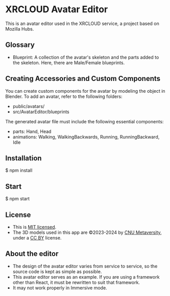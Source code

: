 # XRCLOUD Avatar Editor

This is an avatar editor used in the XRCLOUD service, a project based on Mozilla Hubs.

## Glossary

-   Blueprint: A collection of the avatar's skeleton and the parts added to the skeleton. Here, there are Male/Female blueprints.

## Creating Accessories and Custom Components

You can create custom components for the avatar by modeling the object in Blender. To add an avatar, refer to the following folders:

-   public/avatars/
-   src/AvatarEditor/blueprints

The generated avatar file must include the following essential components:

-   parts: Hand, Head
-   animations: Walking, WalkingBackwards, Running, RunningBackward, Idle

## Installation
 $ npm install

## Start
 $ npm start

## License

-   This is [MIT licensed](https://github.com/belivvr/xrcloud-avatar-editor/blob/main/LICENSE).
-   The 3D models used in this app are ©2023-2024 by [CNU Metaversity](https://cnumeta.jnu.ac.kr/), under a [CC BY](https://creativecommons.org/licenses/by/4.0/) license.

## About the editor

-   The design of the avatar editor varies from service to service, so the source code is kept as simple as possible.
-   This avatar editor serves as an example. If you are using a framework other than React, it must be rewritten to suit that framework.
-   It may not work properly in Immersive mode.
 
